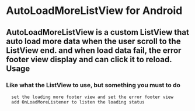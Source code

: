 AutoLoadMoreListView for Android
====================
AutoLoadMoreListView is a custom ListView that auto load more data when the user scroll to the ListView end.
and when load data fail, the error footer view display and can click it to reload.
Usage
-----
### Like what the ListView to use, but something you must to do
`````
  set the loading more footer view and set the error footer view
  add OnLoadMoreListener to listen the loading status
`````

